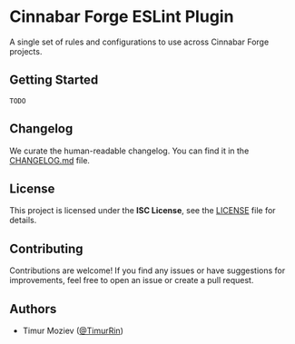 # Cinnabar Forge ESLint Plugin

A single set of rules and configurations to use across Cinnabar Forge projects.

## Getting Started

```TODO```

## Changelog

We curate the human-readable changelog. You can find it in the [CHANGELOG.md](CHANGELOG.md) file.

## License

This project is licensed under the **ISC License**, see the [LICENSE](LICENSE) file for details.

## Contributing

Contributions are welcome! If you find any issues or have suggestions for improvements, feel free to open an issue or create a pull request.

## Authors

- Timur Moziev ([@TimurRin](https://github.com/TimurRin))
